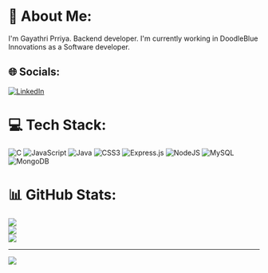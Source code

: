 # 💫 About Me:
I'm Gayathri Prriya. Backend developer. I'm currently working in DoodleBlue Innovations as a Software developer.


## 🌐 Socials:
[![LinkedIn](https://img.shields.io/badge/LinkedIn-%230077B5.svg?logo=linkedin&logoColor=white)](https://linkedin.com/in/https://www.linkedin.com/in/gayathri-priya-45b977231/) 

# 💻 Tech Stack:
![C](https://img.shields.io/badge/c-%2300599C.svg?style=for-the-badge&logo=c&logoColor=white) ![JavaScript](https://img.shields.io/badge/javascript-%23323330.svg?style=for-the-badge&logo=javascript&logoColor=%23F7DF1E) ![Java](https://img.shields.io/badge/java-%23ED8B00.svg?style=for-the-badge&logo=java&logoColor=white) ![CSS3](https://img.shields.io/badge/css3-%231572B6.svg?style=for-the-badge&logo=css3&logoColor=white) ![Express.js](https://img.shields.io/badge/express.js-%23404d59.svg?style=for-the-badge&logo=express&logoColor=%2361DAFB) ![NodeJS](https://img.shields.io/badge/node.js-6DA55F?style=for-the-badge&logo=node.js&logoColor=white) ![MySQL](https://img.shields.io/badge/mysql-%2300f.svg?style=for-the-badge&logo=mysql&logoColor=white) ![MongoDB](https://img.shields.io/badge/MongoDB-%234ea94b.svg?style=for-the-badge&logo=mongodb&logoColor=white)
# 📊 GitHub Stats:
![](https://github-readme-stats.vercel.app/api?username=GayathriPrriyaDoodleblue&theme=radical&hide_border=false&include_all_commits=false&count_private=false)<br/>
![](https://github-readme-streak-stats.herokuapp.com/?user=GayathriPrriyaDoodleblue&theme=radical&hide_border=false)<br/>
![](https://github-readme-stats.vercel.app/api/top-langs/?username=GayathriPrriyaDoodleblue&theme=radical&hide_border=false&include_all_commits=false&count_private=false&layout=compact)

---
[![](https://visitcount.itsvg.in/api?id=GayathriPrriyaDoodleblue&icon=0&color=0)](https://visitcount.itsvg.in)

<!-- Proudly created with GPRM ( https://gprm.itsvg.in ) -->
